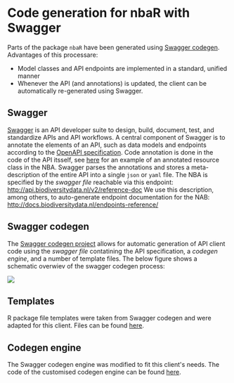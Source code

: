 # Code generation for nbaR with Swagger

Parts of the package `nbaR` have been generated using 
[Swagger codegen](https://github.com/swagger-api/swagger-codegen).
Advantages of this processare:

 * Model classes and API endpoints are implemented in a standard, unified manner
 * Whenever the API (and annotations) is updated, the client can be automatically 
   re-generated using Swagger. 

## Swagger
[Swagger](https://swagger.io/) is an API developer suite 
to design, build, document, test, and standardize APIs and API workflows.
A central component of Swagger is to annotate the elements of an API, such as 
data models and endpoints according to the 
[OpenAPI specification](https://swagger.io/docs/specification/about/). 
Code annotation is done in the code of the API itsself, see 
[here](https://github.com/naturalis/naturalis_data_api/blob/V2_master/nl.naturalis.nba.rest/src/main/java/nl/naturalis/nba/rest/resource/SpecimenResource.java) 
for an example of an annotated resource class in the NBA. 
Swagger parses the annotations and stores a meta-description of the entire API
into a single `json` or `yaml` file. The NBA is specified by the *swagger file*
reachable via this endpoint: http://api.biodiversitydata.nl/v2/reference-doc
We use this description, among others, to auto-generate endpoint documentation
for the NAB: http://docs.biodiversitydata.nl/endpoints-reference/

## Swagger codegen
The [Swagger codegen project](https://github.com/swagger-api/swagger-codegen)
allows for automatic generation of API client code
using the *swagger file* contatining the API specification, 
a *codegen engine*, and a number of template files. The below figure shows a
schematic overwiev of the swagger codegen process:

![](https://raw.githubusercontent.com/naturalis/nbaR/master/other/img/nbaR_codegen.png)

## Templates
R package file templates were taken from Swagger codegen and were adapted for this client.
Files can be found [here](https://github.com/naturalis/nbaR/tree/master/other/swagger/swagger-templates).

## Codegen engine
The Swagger codegen engine was modified to fit this client's needs.
The code of the customised codegen engine can be found 
[here](https://github.com/naturalis/nbaR/tree/master/other/swagger/codegen/nbaRcodegen).
